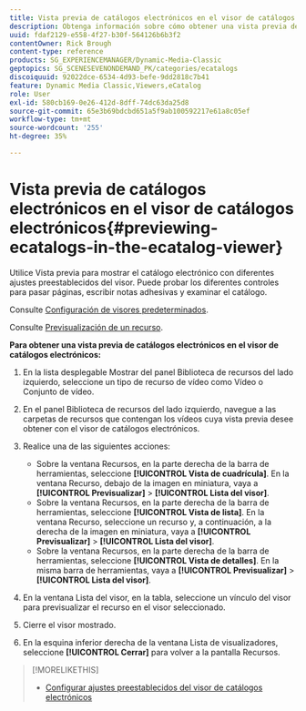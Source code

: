 ```yaml
---
title: Vista previa de catálogos electrónicos en el visor de catálogos electrónicos
description: Obtenga información sobre cómo obtener una vista previa de los catálogos electrónicos en el visor de catálogos electrónicos de Adobe Dynamic Media Classic.
uuid: fdaf2129-e558-4f27-b30f-564126b6b3f2
contentOwner: Rick Brough
content-type: reference
products: SG_EXPERIENCEMANAGER/Dynamic-Media-Classic
geptopics: SG_SCENESEVENONDEMAND_PK/categories/ecatalogs
discoiquuid: 92022dce-6534-4d93-befe-9dd2818c7b41
feature: Dynamic Media Classic,Viewers,eCatalog
role: User
exl-id: 580cb169-0e26-412d-8dff-74dc63da25d8
source-git-commit: 65e3b69bdcbd651a5f9ab100592217e61a8c05ef
workflow-type: tm+mt
source-wordcount: '255'
ht-degree: 35%

---
```


# Vista previa de catálogos electrónicos en el visor de catálogos electrónicos{#previewing-ecatalogs-in-the-ecatalog-viewer}

Utilice Vista previa para mostrar el catálogo electrónico con diferentes ajustes preestablecidos del visor. Puede probar los diferentes controles para pasar páginas, escribir notas adhesivas y examinar el catálogo.

Consulte [Configuración de visores predeterminados](application-setup.md#configuring_default_viewers).

Consulte [Previsualización de un recurso](previewing-asset.md#previewing_an_asset).

**Para obtener una vista previa de catálogos electrónicos en el visor de catálogos electrónicos:**

1. En la lista desplegable Mostrar del panel Biblioteca de recursos del lado izquierdo, seleccione un tipo de recurso de vídeo como Vídeo o Conjunto de vídeo.
1. En el panel Biblioteca de recursos del lado izquierdo, navegue a las carpetas de recursos que contengan los vídeos cuya vista previa desee obtener con el visor de catálogos electrónicos.
1. Realice una de las siguientes acciones:

   * Sobre la ventana Recursos, en la parte derecha de la barra de herramientas, seleccione **[!UICONTROL Vista de cuadrícula]**. En la ventana Recurso, debajo de la imagen en miniatura, vaya a **[!UICONTROL Previsualizar]** > **[!UICONTROL Lista del visor]**.
   * Sobre la ventana Recursos, en la parte derecha de la barra de herramientas, seleccione **[!UICONTROL Vista de lista]**. En la ventana Recurso, seleccione un recurso y, a continuación, a la derecha de la imagen en miniatura, vaya a **[!UICONTROL Previsualizar]** > **[!UICONTROL Lista del visor]**.
   * Sobre la ventana Recursos, en la parte derecha de la barra de herramientas, seleccione **[!UICONTROL Vista de detalles]**. En la misma barra de herramientas, vaya a **[!UICONTROL Previsualizar]** > **[!UICONTROL Lista del visor]**.

1. En la ventana Lista del visor, en la tabla, seleccione un vínculo del visor para previsualizar el recurso en el visor seleccionado.
1. Cierre el visor mostrado.
1. En la esquina inferior derecha de la ventana Lista de visualizadores, seleccione **[!UICONTROL Cerrar]** para volver a la pantalla Recursos.

>[!MORELIKETHIS]
>
>* [Configurar ajustes preestablecidos del visor de catálogos electrónicos](setting-ecatalog-viewer-presets.md#setting_up_ecatalog_viewer_presets)


